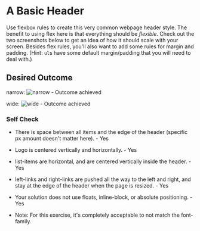 # A Basic Header

Use flexbox rules to create this very common webpage header style. The benefit to using flex here is that everything should be _flexible_. Check out the two screenshots below to get an idea of how it should scale with your screen. Besides flex rules, you'll also want to add some rules for margin and padding. (Hint: `ul`s have some default margin/padding that you will need to deal with.)

## Desired Outcome

narrow:
![narrow](./desired-outcome-narrow.png) - Outcome achieved

wide: 
![wide](./desired-outcome-wide.png) - Outcome achieved

### Self Check
- There is space between all items and the edge of the header (specific px amount doesn't matter here). - Yes
- Logo is centered vertically and horizontally. - Yes
- list-items are horizontal, and are centered vertically inside the header. - Yes
- left-links and right-links are pushed all the way to the left and right, and stay at the edge of the header when the page is resized. - Yes
- Your solution does not use floats, inline-block, or absolute positioning. - Yes

- Note: For this exercise, it's completely acceptable to not match the font-family.